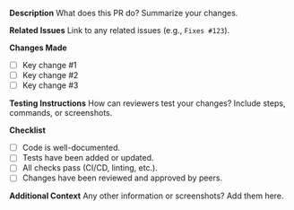 **Description**
What does this PR do? Summarize your changes.

**Related Issues**
Link to any related issues (e.g., `Fixes #123`).

**Changes Made**

- [ ] Key change #1
- [ ] Key change #2
- [ ] Key change #3

**Testing Instructions**
How can reviewers test your changes? Include steps, commands, or screenshots.

**Checklist**

- [ ] Code is well-documented.
- [ ] Tests have been added or updated.
- [ ] All checks pass (CI/CD, linting, etc.).
- [ ] Changes have been reviewed and approved by peers.

**Additional Context**
Any other information or screenshots? Add them here.
